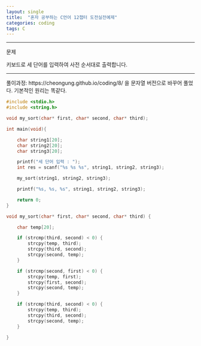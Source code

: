 ```yaml
---
layout: single
title:  "혼자 공부하는 C언어 12챕터 도전실전예제"
categories: coding
tags: C
---
```


<hr/>
문제

키보드로 세 단어를 입력하여 사전 순서대로 출력합니다.


<hr/>
 풀이과정: https://cheongung.github.io/coding/8/ 을 문자열 버전으로 바꾸어 풀었다.
 기본적인 원리는 똑같다.

```c
#include <stdio.h>
#include <string.h>

void my_sort(char* first, char* second, char* third);

int main(void){

	char string1[20];
	char string2[20];
	char string3[20];

	printf("세 단어 입력 : ");
	int res = scanf("%s %s %s", string1, string2, string3);

	my_sort(string1, string2, string3);

	printf("%s, %s, %s", string1, string2, string3);

	return 0;
}

void my_sort(char* first, char* second, char* third) {

	char temp[20];

	if (strcmp(third, second) < 0) {
		strcpy(temp, third);
		strcpy(third, second);
		strcpy(second, temp);
	}

	if (strcmp(second, first) < 0) {
		strcpy(temp, first);
		strcpy(first, second);
		strcpy(second, temp);
	}

	if (strcmp(third, second) < 0) {
		strcpy(temp, third);
		strcpy(third, second);
		strcpy(second, temp);
	}

}
```

